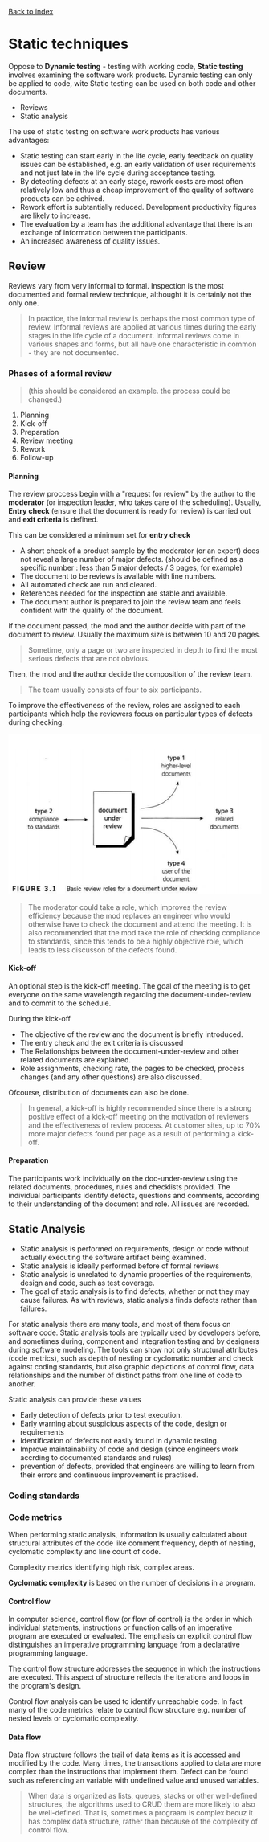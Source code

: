 [Back to index](./test_index.md)

# Static techniques

Oppose to **Dynamic testing** - testing with working code, **Static testing** involves examining the software work products. Dynamic testing can only be applied to code, wite Static testing can be used on both code and other documents.

- Reviews
- Static analysis

The use of static testing on software work products has various advantages:

- Static testing can start early in the life cycle, early feedback on quality issues can be established, e.g. an early validation of user requirements and not just late in the life cycle during acceptance testing.
- By detecting defects at an early stage, rework costs are most often relatively low and thus a cheap improvement of the quality of software products can be achived.
- Rework effort is subtantially reduced. Development productivity figures are likely to increase.
- The evaluation by a team has the additional advantage that there is an exchange of information between the participants.
- An increased awareness of quality issues.

## Review

Reviews vary from very informal to formal. Inspection is the most documented and formal review technique, althought it is certainly not the only one.

> In practice, the informal review is perhaps the most common type of review. Informal reviews are applied at various times during the early stages in the life cycle of a document. Informal reviews come in various shapes and forms, but all have one characteristic in common - they are not documented.

### Phases of a **formal** review

> (this should be considered an example. the process could be changed.)

1. Planning
2. Kick-off
3. Preparation
4. Review meeting
5. Rework
6. Follow-up

#### Planning

The review proccess begin with a "request for review" by the author to the **moderator** (or inspection leader, who takes care of the scheduling). Usually, **Entry check** (ensure that the document is ready for review) is carried out and **exit criteria** is defined.

This can be considered a minimum set for **entry check**

- A short check of a product sample by the moderator (or an expert) does not reveal a large number of major defects. (should be defined as a specific number : less than 5 major defects / 3 pages, for example)
- The document to be reviews is available with line numbers.
- All automated check are run and cleared.
- References needed for the inspection are stable and available.
- The document author is prepared to join the review team and feels confident with the quality of the document.

If the document passed, the mod and the author decide with part of the document to review. Usually the maximum size is between 10 and 20 pages.

> Sometime, only a page or two are inspected in depth to find the most serious defects that are not obvious.

Then, the mod and the author decide the composition of the review team.

> The team usually consists of four to six participants.

To improve the effectiveness of the review, roles are assigned to each participants which help the reviewers focus on particular types of defects during checking.

![review roles](./imgs/review_role.png)

> The moderator could take a role, which improves the review efficiency because the mod replaces an engineer who would otherwise have to check the document and attend the meeting. It is also recommended that the mod take the role of checking compliance to standards, since this tends to be a highly objective role, which leads to less discusson of the defects found.

#### Kick-off

An optional step is the kick-off meeting. The goal of the meeting is to get everyone on the same wavelength regarding the document-under-review and to commit to the schedule.

During the kick-off

- The objective of the review and the document is briefly introduced.
- The entry check and the exit criteria is discussed
- The Relationships between the document-under-review and other related documents are explained.
- Role assignments, checking rate, the pages to be checked, process changes (and any other questions) are also discussed.

Ofcourse, distribution of documents can also be done.

> In general, a kick-off is highly recommended since there is a strong positive effect of a kick-off meeting on the motivation of reviewers and the effectiveness of review process. At customer sites, up to 70% more major defects found per page as a result of performing a kick-off.

#### Preparation

The participants work individually on the doc-under-review using the related documents, procedures, rules and checklists provided. The individual participants identify defects, questions and comments, according to their understanding of the document and role. All issues are recorded.

## Static Analysis

- Static analysis is performed on requirements, design or code without actually executing the software artifact being examined.
- Static analysis is ideally performed before of formal reviews
- Static analysis is unrelated to dynamic properties of the requirements, design and code, such as test coverage.
- The goal of static analysis is to find defects, whether or not they may cause failures. As with reviews, static analysis finds defects rather than failures.

For static analysis there are many tools, and most of them focus on software code. Static analysis tools are typically used by developers before, and sometimes during, component and integration testing and by designers during software modeling. The tools can show not only structural attributes (code metrics), such as depth of nesting or cyclomatic number and check against coding standards, but also graphic depictions of control flow, data relationships and the number of distinct paths from one line of code to another.

Static analysis can provide these values

- Early detection of defects prior to test execution.
- Early warning about suspicious aspects of the code, design or requirements
- Identification of defects not easily found in dynamic testing.
- Improve maintainability of code and design (since engineers work accrding to documented standards and rules)
- prevention of defects, provided that engineers are willing to learn from their errors and continuous improvement is practised.

### Coding standards

### Code metrics

When performing static analysis, information is usually calculated about structural attributes of the code like comment frequency, depth of nesting, cyclomatic complexity and line count of code.

Complexity metrics identifying high risk, complex areas.

**Cyclomatic complexity** is based on the number of decisions in a program.

#### Control flow

In computer science, control flow (or flow of control) is the order in which individual statements, instructions or function calls of an imperative program are executed or evaluated. The emphasis on explicit control flow distinguishes an imperative programming language from a declarative programming language.

The control flow structure addresses the sequence in which the instructions are executed. This aspect of structure reflects the iterations and loops in the program's design.

Control flow analysis can be used to identify unreachable code. In fact many of the code metrics relate to control flow structure e.g. number of nested levels or cyclomatic complexity.

#### Data flow

Data flow structure follows the trail of data items as it is accessed and modified by the code. Many times, the transactions applied to data are more complex than the instructions that implement them. Defect can be found such as referencing an variable with undefined value and unused variables.

> When data is organized as lists, queues, stacks or other well-defined structures, the algorithms used to CRUD them are more likely to also be well-defined. That is, sometimes a prograam is complex becuz it has complex data structure, rather than because of the complexity of control flow.

